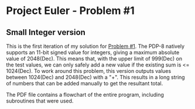 # Project Euler - Problem #1 
## Small Integer version

This is the first iteration of my solution for [Problem #1](https://projecteuler.net/problem=1).  The PDP-8 natively supports an 11-bit signed value for integers, giving a maximum absolute value of 2048(Dec).  This means that, with the upper limit of 999(Dec) on the test values, we can only safely add a new value if the existing sum is <= 1024(Dec).  To work around this problem, this version outputs values between 1024(Dec) and 2048(Dec) with a "+".  This results in a long string of numbers that can be added manually to get the resultant total.

The PDF file contains a flowchart of the entire program, including subroutines that were used.
